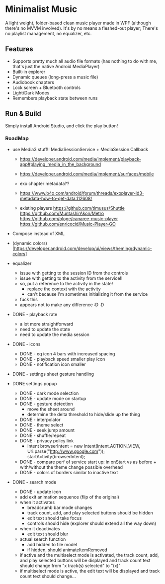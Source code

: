 # Minimalist Music

A light weight, folder-based clean music player made in WPF (although there's no MVVM involved). It's by no means a fleshed-out player; There's no playlist management, no equalizer, etc.

## Features
- Supports pretty much all audio file formats (has nothing to do with me, that's just the native Android MediaPlayer)
- Built-in explorer
- Dynamic queues (long-press a music file)
- Audiobook chapters
- Lock screen + Bluetooth controls
- Light/Dark Modes
- Remembers playback state between runs

## Run & Build
Simply install Android Studio, and click the play button!

### RoadMap
- use Media3 stuff!! MediaSessionService + MediaSession.Callback
	- https://developer.android.com/media/implement/playback-app#playing_media_in_the_background
	- https://developer.android.com/media/implement/surfaces/mobile
	- exo chapter metadata??
	- https://www.b4x.com/android/forum/threads/exoplayer-id3-metadata-how-to-get-data.112608/

	- existing players
		https://github.com/timusus/Shuttle
		https://github.com/MuntashirAkon/Metro
		https://github.com/ologe/canaree-music-player
		https://github.com/enricocid/Music-Player-GO

- Compose instead of XML
- (dynamic colors)[https://developer.android.com/develop/ui/views/theming/dynamic-colors]
- equalizer
  - issue with getting to the session ID from the controls
  - issue with getting to the activity from the service!!
  - so, put a reference to the activity in the state!
    - replace the context with the activity
    - can't because I'm sometimes initializing it from the service
  - fuck this
  - appears not to make any difference :D :D
- DONE - playback rate
  - a lot more straightforward
  - need to update the state
  - need to update the media session
- DONE - icons
  - DONE - eq icon 4 bars with increased spacing
  - DONE - playback speed smaller play icon
  - DONE - notification icon smaller

- DONE - settings sheet gesture handling
- DONE settings popup
	- DONE - dark mode selection
	- DONE - update mode on startup
	- DONE - gesture detection
		- move the sheet around
		- determine the delta threshold to hide/slide up the thing
	- DONE - interpolator
	- DONE - theme select
    - DONE - seek jump amount
    - DONE - shuffle/repeat
    - DONE - privacy policy link
        - Intent browserIntent = new Intent(Intent.ACTION_VIEW, Uri.parse("http://www.google.com"));
          startActivity(browserIntent);
  - DONE - compare perf of service start up: in onStart vs as before + with/without the theme change possible overhead
  - DONE - colors of borders similar to inactive text

- DONE - search mode
  - DONE - update icon
  - add exit animation sequence (flip of the original)
  - when it activates
    - breadcrumb bar mode changes
    - track count, add, and play selected buttons should be hidden
    - edit text should take focus
    - controls should hide (explorer should extend all the way down)
  - when it deactivates
    - edit text should blur
  - actual search function
    - add hidden to file model
    - if hidden, should animateItemRemoved
  - if active and the multiselect mode is activated, the track count, add, and play selected buttons will be displayed and track count text should change from "x track(s) selected" to "(x)"
  - if multiselect mode is active, the edit text will be displayed and track count text should change...
